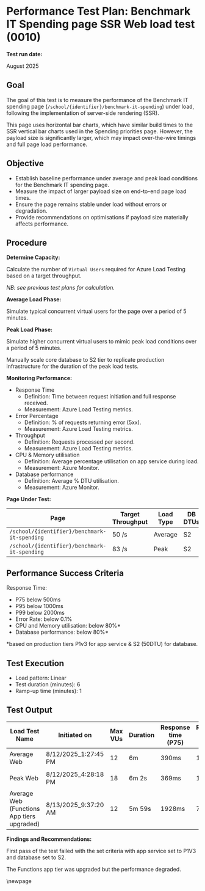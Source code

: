 ﻿# Performance Test Plan: Benchmark IT Spending page SSR Web load test (0010)

**Test run date:**

August 2025

## Goal

The goal of this test is to measure the performance of the Benchmark IT spending page (`/school/{identifier}/benchmark-it-spending`) under load, following the implementation of server-side rendering (SSR).

This page uses horizontal bar charts, which have similar build times to the SSR vertical bar charts used in the Spending priorities page. However, the payload size is significantly larger, which may impact over-the-wire timings and full page load performance.

## Objective

- Establish baseline performance under average and peak load conditions for the Benchmark IT spending page.
- Measure the impact of larger payload size on end-to-end page load times.
- Ensure the page remains stable under load without errors or degradation.
- Provide recommendations on optimisations if payload size materially affects performance.

## Procedure

**Determine Capacity:**

Calculate the number of `Virtual Users` required for Azure Load Testing based on a target throughput.

_NB: see previous test plans for calculation._

**Average Load Phase:**

Simulate typical concurrent virtual users for the page over a period of 5 minutes.

**Peak Load Phase:**

Simulate higher concurrent virtual users to mimic peak load conditions over a period of 5 minutes.

Manually scale core database to S2 tier to replicate production infrastructure for the duration of the peak load tests.

**Monitoring Performance:**

- Response Time
  - Definition: Time between request initiation and full response received.
  - Measurement: Azure Load Testing metrics.
- Error Percentage
  - Definition: % of requests returning error (5xx).
  - Measurement: Azure Load Testing metrics.
- Throughput
  - Definition: Requests processed per second.
  - Measurement: Azure Load Testing metrics.
- CPU & Memory utilisation
  - Definition: Average percentage utilisation on app service during load.
  - Measurement: Azure Monitor.
- Database performance
  - Definition: Average % DTU utilisation.
  - Measurement: Azure Monitor.

**Page Under Test:**

| Page                                         | Target Throughput | Load Type | DB DTUs |
|----------------------------------------------|-------------------|-----------|---------|
| `/school/{identifier}/benchmark-it-spending` | 50 /s             | Average   | S2      |
| `/school/{identifier}/benchmark-it-spending` | 83 /s             | Peak      | S2      |

## Performance Success Criteria

Response Time:

- P75 below 500ms
- P95 below 1000ms
- P99 below 2000ms
- Error Rate: below 0.1%
- CPU and Memory utilisation: below 80%*
- Database performance: below 80%*

*based on production tiers P1v3 for app service & S2 (50DTU) for database.

## Test Execution

- Load pattern: Linear
- Test duration (minutes): 6
- Ramp-up time (minutes): 1

## Test Output

| Load Test Name                             | Initiated on         | Max VUs | Duration | Response time (P75) | Response time (P95) | Response time (P99) | Errors (%) | Throughput (req/s) | Result                                                                                                                                                                                                                                                                                                                                                                                                                                |
|--------------------------------------------|----------------------|---------|----------|---------------------|---------------------|---------------------|------------|--------------------|---------------------------------------------------------------------------------------------------------------------------------------------------------------------------------------------------------------------------------------------------------------------------------------------------------------------------------------------------------------------------------------------------------------------------------------|
| Average Web                                | 8/12/2025_1:27:45 PM | 12      | 6m       | 390ms               | 1903ms              | 3450ms              | 0.0%       | 20.91/s            | [❌ Failed](https://portal.azure.com/?feature.msaljs=true#view/Microsoft_Azure_CloudNativeTesting/NewReport/resourceId/%2Fsubscriptions%2Fa5c0a8d7-a54d-4a6d-ab79-4ca64a3b750f%2Fresourcegroups%2Fs198t01-ebis-perf-tests%2Fproviders%2Fmicrosoft.loadtestservice%2Floadtests%2Fs198t01-load-tests/testRunId/8f1521b3-20bd-4f4f-b03a-fdfebc8e0055/testId/72e37301-bb08-4ddd-a6d5-15a93d16b25b/openingFromBlade~/true) 1️⃣              |
| Peak Web                                   | 8/12/2025_4:28:18 PM | 18      | 6m 2s    | 369ms               | 1980ms              | 3191ms              | 0.0%       | 29.96/s            | [❌ Failed](https://portal.azure.com/?feature.msaljs=true#view/Microsoft_Azure_CloudNativeTesting/NewReport/resourceId/%2Fsubscriptions%2Fa5c0a8d7-a54d-4a6d-ab79-4ca64a3b750f%2Fresourcegroups%2Fs198t01-ebis-perf-tests%2Fproviders%2Fmicrosoft.loadtestservice%2Floadtests%2Fs198t01-load-tests/testRunId/47200ac7-2189-44d7-899f-1a072903d0ed/testId/5acd6f35-8572-4bdf-8f0a-e50156b21198/openingFromBlade~/true)  1️⃣             |
| Average Web (Functions App tiers upgraded) | 8/13/2025_9:37:20 AM | 12      | 5m 59s   | 1928ms              | 7305ms              | 11530ms             | 0.0%       | 6.03/s             | [❌ Failed and Degraded](https://portal.azure.com/?feature.msaljs=true#view/Microsoft_Azure_CloudNativeTesting/NewReport/resourceId/%2Fsubscriptions%2Fa5c0a8d7-a54d-4a6d-ab79-4ca64a3b750f%2Fresourcegroups%2Fs198t01-ebis-perf-tests%2Fproviders%2Fmicrosoft.loadtestservice%2Floadtests%2Fs198t01-load-tests/testRunId/47200ac7-2189-44d7-899f-1a072903d192/testId/72e37301-bb08-4ddd-a6d5-15a93d16b25b/openingFromBlade~/true) 2️⃣ |

**Findings and Recommendations:**

First pass of the test failed with the set criteria with app service set to P1V3 and database set to S2.

The Functions app tier was upgraded but the performance degraded. 

<!-- Leave the rest of this page blank -->
\newpage
